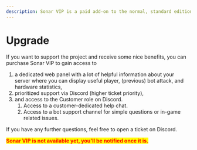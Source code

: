 ```yaml
---
description: Sonar VIP is a paid add-on to the normal, standard edition of Sonar.
---
```


# Upgrade

If you want to support the project and receive some nice benefits, you can purchase Sonar VIP to gain access to

1. a dedicated web panel with a lot of helpful information about your server where you can display useful player, (previous) bot attack, and hardware statistics,
2. prioritized support via Discord (higher ticket priority),
3. and access to the Customer role on Discord.
   1. Access to a customer-dedicated help chat.
   2. Access to a bot support channel for simple questions or in-game related issues.

If you have any further questions, feel free to open a ticket on Discord.

<mark style="color:red;">**Sonar VIP is not available yet, you'll be notified once it is.**</mark>
